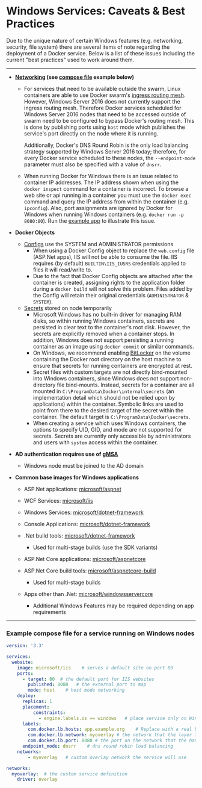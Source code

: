 # Windows Services: Caveats & Best Practices

Due to the unique nature of certain Windows features (e.g. networking, security, file system) there are several items of note regarding the deployment of a Docker service.  Below is a list of these issues including the current "best practices" used to work around them.

------

- **[Networking](https://success.docker.com/article/modernizing-traditional-dot-net-applications#networking) (see [compose file](#example-compose-file-for-a-service-running-on-windows-nodes) example below)**

  - For services that need to be available outside the swarm, Linux containers are able to use Docker swarm's [ingress routing mesh](https://docs.docker.com/engine/swarm/ingress/). However, Windows Server 2016 does not currently support the ingress routing mesh. Therefore Docker services scheduled for Windows Server 2016 nodes that need to be accessed outside of swarm need to be configured to bypass Docker's routing mesh. This is done by publishing ports using `host` mode which publishes the service's port directly on the node where it is running.

    Additionally, Docker's DNS Round Robin is the only load balancing strategy supported by Windows Server 2016 today; therefore, for every Docker service scheduled to these nodes, the `--endpoint-mode` parameter must also be specified with a value of `dnsrr`. 

  - When running Docker for Windows there is an issue related to container IP addresses.  The IP address shown when using the `docker inspect` command for a container is incorrect.  To browse a web site or api running in a container you must use the `docker exec` command and query the IP address from within the container (e.g. `ipconfig`).  Also, port assignments are ignored by Docker for Windows when running Windows containers (e.g. `docker run -p 8080:80`).  Run the [example app](https://github.com/ericcollazo/windows-services-caveats/tree/master/aspnet-core) to illustrate this issue.

- **Docker Objects**

  - [Configs](https://docs.docker.com/engine/swarm/configs/#windows-support) use the SYSTEM and ADMINISTRATOR permissions
    - When using a Docker Config object to replace the `web.config` file (ASP.Net apps), IIS will not be able to consume the file.  IIS requires (by default) `BUILTIN\IIS_IUSRS` credentials applied to files it will read/write to.
    - Due to the fact that Docker Config objects are attached after the container is created, assigning rights to the application folder during a `docker build` will not solve this problem.  Files added by the Config will retain their original credentials (`ADMINISTRATOR` & `SYSTEM`).
  - [Secrets](https://docs.docker.com/engine/swarm/secrets) stored on node temporarily
    - Microsoft Windows has no built-in driver for managing RAM disks, so within running Windows containers, secrets are persisted in clear text to the container's root disk. However, the secrets are explicitly removed when a container stops. In addition, Windows does not support persisting a running container as an image using `docker commit` or similar commands.
    - On Windows, we recommend enabling [BitLocker](https://technet.microsoft.com/en-us/library/cc732774(v=ws.11).aspx) on the volume containing the Docker root directory on the host machine to ensure that secrets for running containers are encrypted at rest.
    - Secret files with custom targets are not directly bind-mounted into Windows containers, since Windows does not support non-directory file bind-mounts. Instead, secrets for a container are all mounted in `C:\ProgramData\Docker\internal\secrets` (an implementation detail which should not be relied upon by applications) within the container. Symbolic links are used to point from there to the desired target of the secret within the container. The default target is `C:\ProgramData\Docker\secrets`.
    - When creating a service which uses Windows containers, the options to specify UID, GID, and mode are not supported for secrets. Secrets are currently only accessible by administrators and users with `system` access within the container.

- **AD authentication requires use of [gMSA](https://success.docker.com/article/modernizing-traditional-dot-net-applications#integratedwindowsauthentication)**

  - Windows node must be joined to the AD domain

- **Common base images for Windows applications**

  - ASP.Net applications: [microsoft/aspnet](https://hub.docker.com/r/microsoft/aspnet)
  - WCF Services: [microsoft/iis](https://hub.docker.com/r/microsoft/iis)

  - Windows Services: [microsoft/dotnet-framework](https://hub.docker.com/r/microsoft/dotnet-framework)

  - Console Applications: [microsoft/dotnet-framework](https://hub.docker.com/r/microsoft/dotnet-framework)

  - .Net build tools: [microsoft/dotnet-framework](https://hub.docker.com/r/microsoft/dotnet-framework)

    - Used for multi-stage builds (use the SDK variants)

  - ASP.Net Core applications: [microsoft/aspnetcore](https://hub.docker.com/r/microsoft/aspnetcore)

  - ASP.Net Core build tools: [microsoft/aspnetcore-build](https://hub.docker.com/r/microsoft/aspnetcore-build)

    - Used for multi-stage builds

  - Apps other than .Net: [microsoft/windowsservercore](https://hub.docker.com/r/microsoft/windowsservercore)

    - Additional Windows Features may be required depending on app requirements

------

### Example compose file for a service running on Windows nodes

```yaml
version: '3.3'

services:
  website:
    image: microsoft/iis	# serves a default site on port 80
    ports:
      - target: 80	# the default port for IIS websites
        published: 8080   # the external port to map
        mode: host    # host mode networking
    deploy:        
      replicas: 1
      placement:
          constraints:
            - engine.labels.os == windows   # place service only on Windows nodes
      labels:
        com.docker.lb.hosts: app.example.org	# Replace with a real URL
        com.docker.lb.network: myoverlay # the network that the layer 7 mesh will hand-off to
        com.docker.lb.port: 8080 # the port on the network that the hand-off will communicate
      endpoint_mode: dnsrr    # dns round robin load balancing
    networks:
        - myoverlay   # custom overlay network the service will use

networks:
  myoverlay:  # the custom service definition
    driver: overlay
```